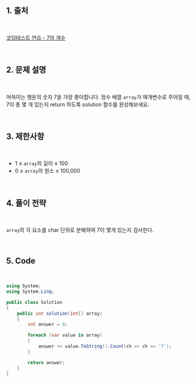 ## 1. 출처

<br>

[코딩테스트 연습 - 7의 개수](https://school.programmers.co.kr/learn/courses/30/lessons/120912)

<br>

## 2. 문제 설명

<br>

머쓱이는 행운의 숫자 7을 가장 좋아합니다. 정수 배열 `array`가 매개변수로 주어질 때, 7이 총 몇 개 있는지 return 하도록 solution 함수를 완성해보세요.

<br>

## 3. 제한사항

<br>

- 1 ≤ `array`의 길이 ≤ 100
- 0 ≤ `array`의 원소 ≤ 100,000

<br>

## 4. 풀이 전략

<br>
 
`array`의 각 요소를 char 단위로 분해하여 7이 몇개 있는지 검사한다.

<br>

## 5. Code

<br>

```cs
using System;
using System.Linq;

public class Solution
{
    public int solution(int[] array)
    {
        int answer = 0;

        foreach (var value in array)
        {
            answer += value.ToString().Count(ch => ch == '7');
        }

        return answer;
    }
}
```